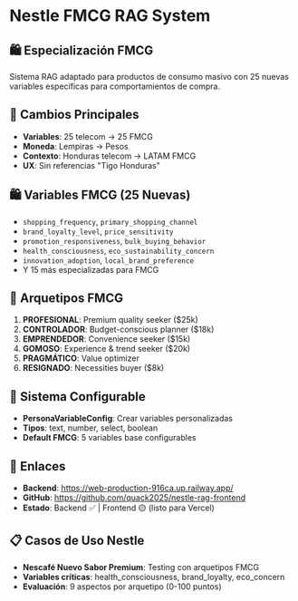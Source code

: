 # Nestle FMCG RAG System

## 🛍️ Especialización FMCG
Sistema RAG adaptado para productos de consumo masivo con 25 nuevas variables específicas para comportamientos de compra.

## 🔄 Cambios Principales
- **Variables**: 25 telecom → 25 FMCG 
- **Moneda**: Lempiras → Pesos
- **Contexto**: Honduras telecom → LATAM FMCG
- **UX**: Sin referencias "Tigo Honduras"

## 🛍️ Variables FMCG (25 Nuevas)
- `shopping_frequency`, `primary_shopping_channel`
- `brand_loyalty_level`, `price_sensitivity` 
- `promotion_responsiveness`, `bulk_buying_behavior`
- `health_consciousness`, `eco_sustainability_concern`
- `innovation_adoption`, `local_brand_preference`
- Y 15 más especializadas para FMCG

## 👥 Arquetipos FMCG
1. **PROFESIONAL**: Premium quality seeker ($25k)
2. **CONTROLADOR**: Budget-conscious planner ($18k)
3. **EMPRENDEDOR**: Convenience seeker ($15k)
4. **GOMOSO**: Experience & trend seeker ($20k)
5. **PRAGMÁTICO**: Value optimizer
6. **RESIGNADO**: Necessities buyer ($8k)

## 🔧 Sistema Configurable
- **PersonaVariableConfig**: Crear variables personalizadas
- **Tipos**: text, number, select, boolean
- **Default FMCG**: 5 variables base configurables

## 🚀 Enlaces
- **Backend**: https://web-production-916ca.up.railway.app/
- **GitHub**: https://github.com/quack2025/nestle-rag-frontend
- **Estado**: Backend ✅ | Frontend 🟡 (listo para Vercel)

## 📋 Casos de Uso Nestle  
- **Nescafé Nuevo Sabor Premium**: Testing con arquetipos FMCG
- **Variables críticas**: health_consciousness, brand_loyalty, eco_concern
- **Evaluación**: 9 aspectos por arquetipo (0-100 puntos)